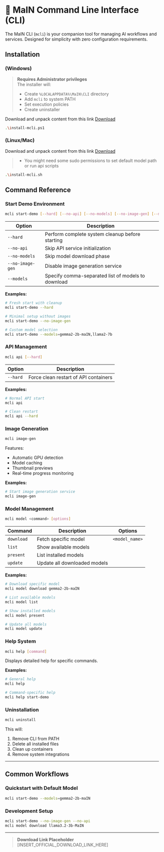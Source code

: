 
# 🔧 MaIN Command Line Interface (CLI)

The MaIN CLI (`mcli`) is your companion tool for managing AI workflows and services. Designed for simplicity with zero configuration requirements.

## Installation

### (Windows)
> **Requires Administrator privileges**  
> The installer will:
> - Create `%LOCALAPPDATA%\MaIN\CLI` directory
> - Add `mcli` to system PATH
> - Set execution policies
> - Create uninstaller

Download and unpack content from this link [Download](https://1drv.ms/u/s!AnWkWN8pJdeNbUh2DLynE6j1PvA?e=kfIlty)

```bash
.\install-mcli.ps1
```

### (Linux/Mac)
Download and unpack content from this link [Download](https://1drv.ms/u/s!AnWkWN8pJdeNc680-yrcANf9a-Y?e=yPhajU)
> - You might need some sudo permissions to set default model path or run api scripts

```bash
.\install-mcli.sh
```

## Command Reference

### Start Demo Environment

```bash
mcli start-demo [--hard] [--no-api] [--no-models] [--no-image-gen] [--models=MODEL1,MODEL2]
```

| Option          | Description                                      |
|-----------------|--------------------------------------------------|
| `--hard`        | Perform complete system cleanup before starting  |
| `--no-api`      | Skip API service initialization                 |
| `--no-models`   | Skip model download phase                       |
| `--no-image-gen`| Disable image generation service                |
| `--models`      | Specify comma-separated list of models to download |

**Examples:**
```bash
# Fresh start with cleanup
mcli start-demo --hard

# Minimal setup without images
mcli start-demo --no-image-gen

# Custom model selection
mcli start-demo --models=gemma2-2b-maIN,llama2-7b
```

### API Management

```bash
mcli api [--hard]
```

| Option  | Description                              |
|---------|------------------------------------------|
| `--hard`| Force clean restart of API containers    |

**Examples:**
```bash
# Normal API start
mcli api

# Clean restart
mcli api --hard
```

### Image Generation

```bash
mcli image-gen
```

Features:
- Automatic GPU detection
- Model caching
- Thumbnail previews
- Real-time progress monitoring

**Examples:**
```bash
# Start image generation service
mcli image-gen
```

### Model Management

```bash
mcli model <command> [options]
```

| Command       | Description                          | Options                     |
|---------------|--------------------------------------|-----------------------------|
| `download`    | Fetch specific model                 | `<model_name>`              |
| `list`        | Show available models                |                             |
| `present`     | List installed models                |                             |
| `update`      | Update all downloaded models         |                             |

**Examples:**
```bash
# Download specific model
mcli model download gemma2-2b-maIN

# List available models
mcli model list

# Show installed models
mcli model present

# Update all models
mcli model update
```

### Help System

```bash
mcli help [command]
```

Displays detailed help for specific commands.

**Examples:**
```bash
# General help
mcli help

# Command-specific help
mcli help start-demo
```

### Uninstallation

```bash
mcli uninstall
```

This will:
1. Remove CLI from PATH
2. Delete all installed files
3. Clean up containers
4. Remove system integrations

---

## Common Workflows

### Quickstart with Default Model
```bash
mcli start-demo --models=gemma2-2b-maIN
```

### Development Setup
```bash
mcli start-demo --no-image-gen --no-api
mcli model download llama3.2-3b-MaIN
```

---

> **Download Link Placeholder**  
> [INSERT_OFFICIAL_DOWNLOAD_LINK_HERE]
```

